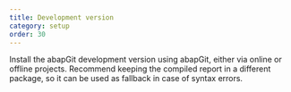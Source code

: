 ```yaml
---
title: Development version
category: setup
order: 30
---
```


Install the abapGit development version using abapGit, either via online or offline projects.
Recommend keeping the compiled report in a different package, so it can be used as fallback in case of syntax errors.